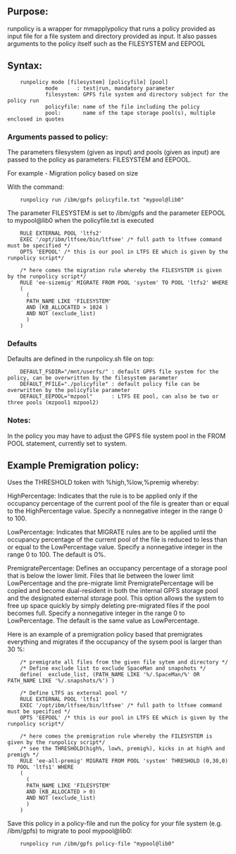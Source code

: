 ## Purpose:
runpolicy is a wrapper for mmapplypolicy that runs a policy provided as input file for a file system and directory provided as input. It also passes arguments to the policy itself such as the FILESYSTEM and EEPOOL

## Syntax:

        runpolicy mode [filesystem] [policyfile] [pool]
                mode      : test|run, mandatory parameter
                filesystem: GPFS file system and directory subject for the policy run
                policyfile: name of the file including the policy
                pool:       name of the tape storage pool(s), multiple enclosed in quotes


### Arguments passed to policy:
The parameters filesystem (given as input) and pools (given as input) are passed to the policy as parameters:
FILESYSTEM and EEPOOL. 

For example - Migration policy based on size

With the command: 

        runpolicy run /ibm/gpfs policyfile.txt "mypool@lib0"

The parameter FILESYSTEM is set to /ibm/gpfs and the parameter EEPOOL to mypool@lib0 when the policyfile.txt is executed

        RULE EXTERNAL POOL 'ltfs2'
        EXEC '/opt/ibm/ltfsee/bin/ltfsee' /* full path to ltfsee command must be specified */  
        OPTS 'EEPOOL' /* this is our pool in LTFS EE which is given by the runpolicy script*/

        /* here comes the migration rule whereby the FILESYSTEM is given by the runpolicy script*/
        RULE 'ee-sizemig' MIGRATE FROM POOL 'system' TO POOL 'ltfs2' WHERE
        (
          (
          PATH_NAME LIKE 'FILESYSTEM'
          AND (KB_ALLOCATED > 1024 )
          AND NOT (exclude_list)
          )
        )
        

### Defaults
Defaults are defined in the runpolicy.sh file on top:

        DEFAULT_FSDIR="/mnt/userfs/" : default GPFS file system for the policy, can be overwritten by the filesystem parameter
        DEFAULT_PFILE="./policyfile" : default policy file can be overwritten by the policyfile parameter
        DEFAULT_EEPOOL="mzpool"      : LTFS EE pool, can also be two or three pools (mzpool1 mzpool2)


### Notes:
In the policy you may have to adjust the GPFS file system pool in the FROM POOL statement, currently set to system.

## Example Premigration policy:

Uses the THRESHOLD token with %high,%low,%premig whereby:

HighPercentage: Indicates that the rule is to be applied only if the occupancy percentage of the current pool of the file is greater than or equal to the HighPercentage value. Specify a nonnegative integer in the range 0 to 100.

LowPercentage: Indicates that MIGRATE rules are to be applied until the occupancy percentage of the current pool of the file is reduced to less than or equal to the LowPercentage value. Specify a nonnegative integer in the range 0 to 100. The default is 0%.

PremigratePercentage: Defines an occupancy percentage of a storage pool that is below the lower limit. Files that lie between the lower limit LowPercentage and the pre-migrate limit PremigratePercentage will be copied and become dual-resident in both the internal GPFS storage pool and the designated external storage pool. This option allows the system to free up space quickly by simply deleting pre-migrated files if the pool becomes full. Specify a nonnegative integer in the range 0 to LowPercentage. The default is the same value as LowPercentage.

Here is an example of a premigration policy based that premigrates everything and migrates if the occupancy of the sysem pool is larger than 30 %: 

        /* premigrate all files from the given file sytem and directory */
        /* Define exclude list to exclude SpaceMan and snapshots */
        define(  exclude_list, (PATH_NAME LIKE '%/.SpaceMan/%' OR PATH_NAME LIKE '%/.snapshots/%') )
        
        /* Define LTFS as external pool */
        RULE EXTERNAL POOL 'ltfs1'
        EXEC '/opt/ibm/ltfsee/bin/ltfsee' /* full path to ltfsee command must be specified */
        OPTS 'EEPOOL' /* this is our pool in LTFS EE which is given by the runpolicy script*/
        
        /* here comes the premigration rule whereby the FILESYSTEM is given by the runpolicy script*/
        /* see the THRESHOLD(high%, low%, premig%), kicks in at high% and premig% */
        RULE 'ee-all-premig' MIGRATE FROM POOL 'system' THRESHOLD (0,30,0) TO POOL 'ltfs1' WHERE
        (
          (
          PATH_NAME LIKE 'FILESYSTEM'
          AND (KB_ALLOCATED > 0)
          AND NOT (exclude_list)
          )
        )

Save this policy in a policy-file and run the policy for your file system (e.g. /ibm/gpfs) to migrate to pool mypool@lib0:

        runpolicy run /ibm/gpfs policy-file "mypool@lib0"
